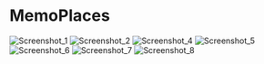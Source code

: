 # MemoPlaces
![Screenshot_1](https://user-images.githubusercontent.com/63088252/161231309-d6d5c495-8832-4c04-bbff-a62eb17d2a77.png)   ![Screenshot_2](https://user-images.githubusercontent.com/63088252/161231315-9c384226-52c4-4459-9dcf-9a8af8404d98.png)   ![Screenshot_4](https://user-images.githubusercontent.com/63088252/161231317-ab1cbfbc-22c5-4a67-84e6-d812aa6eb95a.png)   ![Screenshot_5](https://user-images.githubusercontent.com/63088252/161231320-5bf0f77f-6b10-4f3f-a7f5-fc8f11b28fc2.png)   ![Screenshot_6](https://user-images.githubusercontent.com/63088252/161231324-5b713153-b289-46ae-bef3-096dd82f2cf2.png)
![Screenshot_7](https://user-images.githubusercontent.com/63088252/161231326-760dc9a9-09dd-4a5a-8142-c9e466789ff3.png)   ![Screenshot_8](https://user-images.githubusercontent.com/63088252/161231328-ab62fd67-e1d2-4b6f-9d3c-b9b77b2daaef.png)
